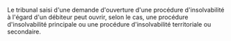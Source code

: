 Le tribunal saisi d'une demande d'ouverture d'une procédure d'insolvabilité à l'égard d'un débiteur peut ouvrir, selon le cas, une procédure d'insolvabilité principale ou une procédure d'insolvabilité territoriale ou secondaire.

